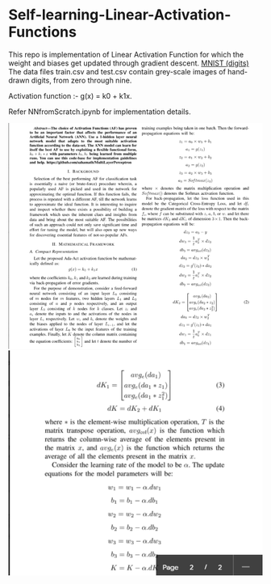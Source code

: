 # Self-learning-Linear-Activation-Functions
This repo is implementation of Linear Activation Function for which the weight and biases get updated through gradient descent.
[MNIST (digits)](https://www.kaggle.com/c/digit-recognizer/data?select=train.csv) The data files train.csv and test.csv contain grey-scale images of hand-drawn digits, from zero through nine.

Activation function :- g(x) = k0  + k1x.

Refer NNfromScratch.ipynb for implementation details.


![Image1](1.png)
![Image2](2.png)
